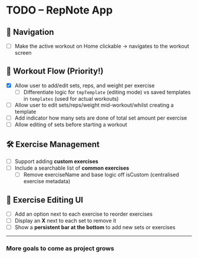 # TODO – RepNote App

## 🧭 Navigation

- [ ] Make the active workout on Home clickable → navigates to the workout screen

## 💪 Workout Flow (Priority!)

- [x] Allow user to add/edit sets, reps, and weight per exercise
  - [ ] Differentiate logic for `tmpTemplate` (editing mode) vs saved templates in `templates` (used for actual workouts)
- [ ] Allow user to edit sets/reps/weight mid-workout/whilst creating a template
- [ ] Add indicator how many sets are done of total set amount per exercise
- [ ] Allow editing of sets before starting a workout

## 🛠️ Exercise Management

- [ ] Support adding **custom exercises**
- [ ] Include a searchable list of **common exercises**
  - [ ] Remove exerciseName and base logic off isCustom (centralised exercise metadata)

## 🧩 Exercise Editing UI

- [ ] Add an option next to each exercise to reorder exercises
- [ ] Display an **X** next to each set to remove it
- [ ] Show a **persistent bar at the bottom** to add new sets or exercises

---

### More goals to come as project grows
